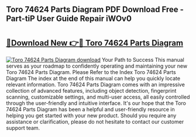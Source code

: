 ## Toro 74624 Parts Diagram PDF Download Free - Part-tiP User Guide Repair iWOv0

# <h2><a href="http://dfj80s3.blite.top/?on=Toro+74624+Parts+Diagram">🔗Download New 👉🔴 Toro 74624 Parts Diagram</a></h2>

[![Toro 74624 Parts Diagram download](https://i.imgur.com/lujVjoI.png)](http://dfj80s3.blite.top/?on=Toro+74624+Parts+Diagram)
Your Path to Success This manual serves as your roadmap to confidently operating and maintaining your new Toro 74624 Parts Diagram. Please Refer to the Index Toro 74624 Parts Diagram The index at the end of this manual can help you quickly locate relevant information. Toro 74624 Parts Diagram comes with an impressive collection of advanced features, including object detection, fingerprint scanning, customizable settings, and multi-user access, all easily controlled through the user-friendly and intuitive interface. It's our hope that the Toro 74624 Parts Diagram has been a helpful and user-friendly resource in helping you get started with your new product. Should you require any assistance or clarification, please do not hesitate to contact our customer support team.
